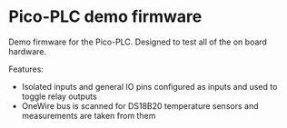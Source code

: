 # Pico-PLC demo firmware

Demo firmware for the Pico-PLC.
Designed to test all of the on board hardware.

Features:

- Isolated inputs and general IO pins configured as inputs and used to toggle relay outputs
- OneWire bus is scanned for DS18B20 temperature sensors and measurements are taken from them

